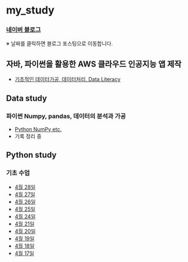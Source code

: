 # my_study
### [네이버 블로그](https://blog.naver.com/bpcoding)
※ 날짜를 클릭하면 블로그 포스팅으로 이동합니다. 

## 자바, 파이썬을 활용한 AWS 클라우드 인공지능 앱 제작
- [기초적인 데이터가공, 데이터처리, Data Literacy ](https://blog.naver.com/bpcoding/223108812578)

## Data study 
### 파이썬 Numpy, pandas, 데이터의 분석과 가공
- [Python NumPy etc.](https://blog.naver.com/bpcoding/223093590517)
- 기록 정리 중

## Python study 
### 기초 수업
- [4월 28일](https://blog.naver.com/bpcoding/223087956183)
- [4월 27일](https://blog.naver.com/bpcoding/223086936392)
- [4월 26일](https://blog.naver.com/bpcoding/223085895134)
- [4월 25일](https://blog.naver.com/bpcoding/223084854336)
- [4월 24일](https://blog.naver.com/bpcoding/223083914567)
- [4월 21일](https://blog.naver.com/bpcoding/223081504223)
- [4월 20일](https://blog.naver.com/bpcoding/223080493739)
- [4월 19일](https://blog.naver.com/bpcoding/223079462826)
- [4월 18일](https://blog.naver.com/bpcoding/223078456397)
- [4월 17일](https://blog.naver.com/bpcoding/223077374175)


